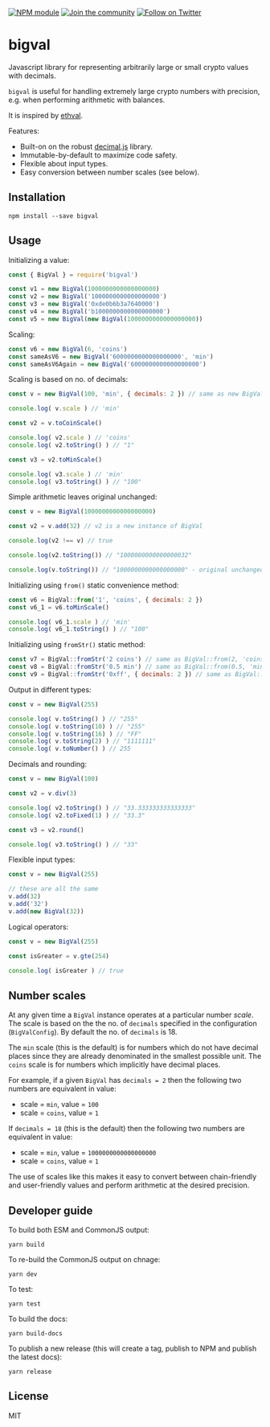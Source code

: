 [![NPM module](https://badge.fury.io/js/bigval.svg)](https://badge.fury.io/js/bigval)
[![Join the community](https://img.shields.io/badge/Chat%20on-Telegram-brightgreen.svg?color=0088cc)](https://t.me/erdDEV)
[![Follow on Twitter](https://img.shields.io/twitter/url/http/shields.io.svg?style=social&label=Follow&maxAge=2592000)](https://twitter.com/erd_dev)

# bigval

Javascript library for representing arbitrarily large or small crypto values with decimals. 

`bigval` is useful for handling extremely large crypto numbers with precision, e.g. when performing arithmetic with balances.

It is inspired by [ethval](https://github.com/hiddentao/ethval).

Features:

* Built-on on the robust [decimal.js](https://mikemcl.github.io/decimal.js/) library.
* Immutable-by-default to maximize code safety.
* Flexible about input types.
* Easy conversion between number scales (see below).

## Installation

```
npm install --save bigval
```

## Usage

Initializing a value:

```js
const { BigVal } = require('bigval')

const v1 = new BigVal(1000000000000000000)
const v2 = new BigVal('1000000000000000000')
const v3 = new BigVal('0xde0b6b3a7640000')
const v4 = new BigVal('b1000000000000000000')
const v5 = new BigVal(new BigVal(1000000000000000000))
```


Scaling:

```js
const v6 = new BigVal(6, 'coins')
const sameAsV6 = new BigVal('6000000000000000000', 'min')
const sameAsV6Again = new BigVal('6000000000000000000')
```

Scaling is based on no. of decimals:

```js
const v = new BigVal(100, 'min', { decimals: 2 }) // same as new BigVal(1, 'coins', { decimals: 2 })

console.log( v.scale ) // 'min'

const v2 = v.toCoinScale()

console.log( v2.scale ) // 'coins'
console.log( v2.toString() ) // "1"

const v3 = v2.toMinScale()

console.log( v3.scale ) // 'min'
console.log( v3.toString() ) // "100"
```

Simple arithmetic leaves original unchanged:

```js
const v = new BigVal(1000000000000000000)

const v2 = v.add(32) // v2 is a new instance of BigVal

console.log(v2 !== v) // true

console.log(v2.toString()) // "1000000000000000032"

console.log(v.toString()) // "1000000000000000000" - original unchanged
```

Initializing using `from()` static convenience method:

```js
const v6 = BigVal::from('1', 'coins', { decimals: 2 })
const v6_1 = v6.toMinScale()

console.log( v6_1.scale ) // 'min'
console.log( v6_1.toString() ) // "100"
```

Initializing using `fromStr()` static method:

```js
const v7 = BigVal::fromStr('2 coins') // same as BigVal::from(2, 'coins')
const v8 = BigVal::fromStr('0.5 min') // same as BigVal::from(0.5, 'min')
const v9 = BigVal::fromStr('0xff', { decimals: 2 }) // same as BigVal::from(0xff, undefined, { decimals: 2 })
```

Output in different types:

```js
const v = new BigVal(255)

console.log( v.toString() ) // "255"
console.log( v.toString(10) ) // "255"
console.log( v.toString(16) ) // "FF"
console.log( v.toString(2) ) // "1111111"
console.log( v.toNumber() ) // 255
```

Decimals and rounding:

```js
const v = new BigVal(100)

const v2 = v.div(3)

console.log( v2.toString() ) // "33.333333333333333"
console.log( v2.toFixed(1) ) // "33.3"

const v3 = v2.round()

console.log( v3.toString() ) // "33"
```


Flexible input types:

```js
const v = new BigVal(255)

// these are all the same
v.add(32)
v.add('32')
v.add(new BigVal(32))
```

Logical operators:

```js
const v = new BigVal(255)

const isGreater = v.gte(254)

console.log( isGreater ) // true
```

## Number scales

At any given time a `BigVal` instance operates at a particular number _scale_. The scale is based on the the no. of `decimals` specified in the configuration (`BigValConfig`). By default the no. of `decimals` is 18.
 
The `min` scale (this is the default) is for numbers which do not have decimal places since they are already denominated in the smallest possible unit. The `coins` scale is for numbers which implicitly have decimal places.
 
For example, if a given `BigVal` has `decimals = 2` then the following two numbers are equivalent in value:
 
 * scale = `min`, value = `100`
 * scale = `coins`, value = `1`

If `decimals = 18` (this is the default) then the following two numbers are equivalent in value:

* scale = `min`, value = `1000000000000000000`
* scale = `coins`, value = `1`
 
The use of scales like this makes it easy to convert between chain-friendly and user-friendly values and perform arithmetic at the desired precision.


## Developer guide

To build both ESM and CommonJS output:

```shell
yarn build
```

To re-build the CommonJS output on chnage:

```shell
yarn dev
```

To test:

```shell
yarn test
```

To build the docs:

```shell
yarn build-docs
```

To publish a new release (this will create a tag, publish to NPM and publish the latest docs):

```shell
yarn release
```

## License

MIT